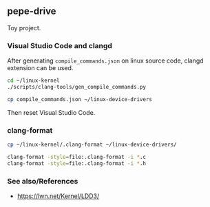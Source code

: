 ## pepe-drive

Toy project.

### Visual Studio Code and clangd

After generating `compile_commands.json` on linux source code, clangd extension can be used.
```bash
cd ~/linux-kernel
./scripts/clang-tools/gen_compile_commands.py

cp compile_commands.json ~/linux-device-drivers
```

Then reset Visual Studio Code.

### clang-format

```bash
cp ~/linux-kernel/.clang-format ~/linux-device-drivers/

clang-format -style=file:.clang-format -i *.c
clang-format -style=file:.clang-format -i *.h
```

### See also/References

* https://lwn.net/Kernel/LDD3/
